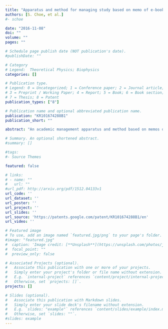 ```yaml
---
title: "Apparatus and method for managing study based on memo of e-book"
authors: [S. Choe, et al.]
#- schoe

date: "2016-11-08"
doi: ""
volume: ""
pages: ""

# Schedule page publish date (NOT publication's date).
#publishDate: ""

# Category
# Legend:  Theoretical Physics; Biophysics
categories: []

# Publication type.
# Legend: 0 = Uncategorized; 1 = Conference paper; 2 = Journal article;
# 3 = Preprint / Working Paper; 4 = Report; 5 = Book; 6 = Book section;
# 7 = Thesis; 8 = Patent
publication_types: ["8"]

# Publication name and optional abbreviated publication name.
publication: "KR101674288B1"
publication_short: ""

abstract: "An academic management apparatus and method based on memos of electronic books are disclosed. An academic management apparatus based on a memo of an electronic book comprises an interface for collecting a memo portion recorded in an electronic book from a terminal and confirming identification information and memo contents for the memo portion, And a processor for determining a degree of understanding of the lecture associated with the e-book based on the hit rate of the set keyword in the memo contents."

# Summary. An optional shortened abstract.
#summary: []

#tags:
#- Source Themes

featured: false

# links:
# - name: ""
#   url: ""
#url_pdf: http://arxiv.org/pdf/1512.04133v1
url_code: ''
url_dataset: ''
url_poster: ''
url_project: ''
url_slides: ''
url_source: 'https://patents.google.com/patent/KR101674288B1/en'
url_video: ''

# Featured image
# To use, add an image named `featured.jpg/png` to your page's folder.
#image: "featured.jpg"
#  caption: 'Image credit: [**Unsplash**](https://unsplash.com/photos/jdD8gXaTZsc)'
#  focal_point: ""
#  preview_only: false

# Associated Projects (optional).
#   Associate this publication with one or more of your projects.
#   Simply enter your project's folder or file name without extension.
#   E.g. `internal-project` references `content/project/internal-project/index.md`.
#   Otherwise, set `projects: []`.
projects: []

# Slides (optional).
#   Associate this publication with Markdown slides.
#   Simply enter your slide deck's filename without extension.
#   E.g. `slides: "example"` references `content/slides/example/index.md`.
#   Otherwise, set `slides: ""`.
#slides: example
---
```







